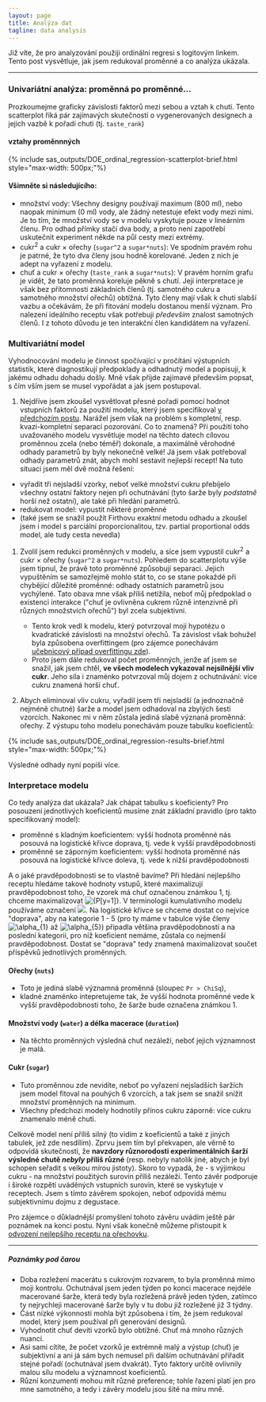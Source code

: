 ```yaml
---
layout: page
title: Analýza dat
tagline: data analysis
---
```


Již víte, že pro analyzování použiji ordinální regresi s logitovým linkem. Tento post vysvětluje, jak jsem redukoval proměnné a co analýza ukázala.

---


### Univariátní analýza: proměnná po proměnné...

Prozkoumejme graficky závislosti faktorů mezi sebou a vztah k chuti. Tento scatterplot říká pár zajímavých skutečností o vygenerovaných designech a jejich vazbě k pořadí chuti (tj. `taste_rank`)  

#### vztahy proměnnných

{% include sas_outputs/DOE_ordinal_regression-scatterplot-brief.html style="max-width: 500px;"%}

#### Všimněte si následujícího:
- množství vody: Všechny designy používají maximum (800 ml), nebo naopak minimum (0 ml) vody, ale žádný netestuje efekt vody mezi nimi. Je to tím, že množství vody se v modelu vyskytuje pouze v lineárním členu. Pro odhad přímky stačí dva body, a proto není zapotřebí uskutečnit experiment někde na půl cesty mezi extrémy.
- cukr<sup>2</sup> a cukr &times; ořechy (`sugar^2` a `sugar*nuts`): Ve spodním pravém rohu je patrné, že tyto dva členy jsou hodně korelované. Jeden z nich je adept na vyřazení z modelu.
- chuť a cukr &times; ořechy (`taste_rank` a `sugar*nuts`): V pravém horním grafu je vidět, že tato proměnná koreluje pěkně s chutí. Její interpretace je však bez přítomnosti základních členů (tj. samotného cukru a samotného množství ořechů) obtížná. Tyto členy mají však k chuti slabší vazbu a očekávám, že při fitování modelu dostanou menší význam. Pro nalezení ideálního receptu však potřebuji _především_ znalost samotných členů. I z tohoto důvodu je ten interakční člen kandidátem na vyřazení.

### Multivariátní model

Vyhodnocování modelu je činnost spočívající v pročítání výstupních statistik, které diagnostikují předpoklady a odhadnutý model a popisují, k jakému odhadu dohadu došly. Mně však přijde zajímavé především popsat, s čím vším jsem se musel vypořádat a jak jsem postupoval. 

1. Nejdříve jsem zkoušel vysvětlovat přesné pořadí pomocí hodnot vstupních faktorů za použití modelu, který jsem specifikoval [v předchozím postu](orechovka4.html). Narážel jsem však na problém s kompletní, resp. kvazi-kompletní separací pozorování. Co to znamená? Při použití toho uvažovaného modelu vysvětluje model na těchto datech cílovou proměnnou zcela (nebo téměř) dokonale, a maximálně věrohodné odhady parametrů by byly nekonečně velké! Já jsem však potřeboval odhady parametrů znát, abych mohl sestavit nejlepší recept! Na tuto situaci jsem měl dvě možná řešení:
  - vyřadit tři nejsladší vzorky, neboť velké množství cukru přebíjelo všechny ostatní faktory nejen při ochutnávání (tyto šarže byly _podstatně_ horší než ostatní), ale také při hledání parametrů.
  - redukovat model: vypustit některé proměnné
  - (také jsem se snažil použít Firthovu exaktní metodu odhadu a zkoušel jsem i model s parciální proporcionalitou, tzv. partial proportional odds model, ale tudy cesta nevedla)

1. Zvolil jsem redukci proměnných v modelu, a sice jsem vypustil cukr<sup>2</sup> a cukr &times; ořechy (`sugar^2` a `sugar*nuts`). Pohledem do scatterplotu výše jsem tipnul, že právě toto proměnné způsobují separaci. Jejich vypuštěním se samozřejmě mohlo stát to, co se stane pokaždé při chybějící důležité proměnné: odhady ostatních parametrů jsou vychýlené. Tato obava mne však příliš netížila, neboť můj předpoklad o existenci interakce ("chuť je ovlivněna cukrem různě intenzivně při různých množstvích ořechů") byl zcela subjektivní. 

   - Tento krok vedl k modelu, který potvrzoval moji hypotézu o kvadratické závislosti na množství ořechů. Ta závislost však bohužel byla způsobena overfittingem (pro zájemce ponechávám [učebnicový případ overfittingu zde](../_includes/sas_outputs/DOE_ordinal_regression-results-overfit-brief.html)). 
   - Proto jsem dále redukoval počet proměnných, jenže ať jsem se snažil, jak jsem chtěl, **ve všech modelech vykazoval nejsilnější vliv cukr**. Jeho síla i znaménko potvrzoval můj dojem z ochutnávání: více cukru znamená horší chuť. 

3. Abych eliminoval vliv cukru, vyřadil jsem tři nejsladší (a jednoznačně nejméně chutné) šarže a model jsem odhadoval na zbylých šesti vzorcích. Nakonec mi v něm zůstala jediná slabě význaná proměnná: ořechy. Z výstupu toho modelu ponechávám pouze tabulku koeficientů:

{% include sas_outputs/DOE_ordinal_regression-results-brief.html style="max-width: 500px;"%}


Výsledné odhady nyní popíši více.
 
### Interpretace modelu

Co tedy analýza dat ukázala? Jak chápat tabulku s koeficienty? Pro posouzení jednotlivých koeficientů musíme znát základní pravidlo (pro takto specifikovaný model): 
- proměnné s kladným koeficientem: vyšší hodnota proměnné nás posouvá na logistické křivce doprava, tj. vede k vyšší pravděpodobnosti
- proměnné se záporným koeficientem: vyšší hodnota proměnné nás posouvá na logistické křivce doleva, tj. vede k nižší pravděpodobnosti

A o jaké pravděpodobnosti se to vlastně bavíme? Při hledání nejlepšího receptu hledáme takové hodnoty vstupů, které maximalizují pravděpodobnost toho, že vzorek má chuť označenou známkou 1, tj. chceme maximalizovat <img src="https://latex.codecogs.com/svg.latex?{P[y=1]}" title="{P[y=1]}" />. V terminologii kumulativního modelu používáme označení <img src="https://latex.codecogs.com/gif.latex?P[y\leq&space;1]"/>. Na logistické křivce se chceme dostat co nejvíce "doprava", aby na kategorie 1 - 5 (pro ty máme v tabulce výše členy <img src="https://latex.codecogs.com/svg.latex?\alpha_{1}" title="\alpha_{1}" /> až <img src="https://latex.codecogs.com/svg.latex?\alpha_{5}" title="\alpha_{5}" />) připadla většina pravděpodobností a na poslední kategorii, pro níž koeficient nemáme, zůstala co nejmenší pravděpodobnost. Dostat se "doprava" tedy znamená maximalizovat součet příspěvků jednotlivých proměnných. 


#### Ořechy (`nuts`)
- Toto je jediná slabě významná proměnná (sloupec `Pr > ChiSq`),
- kladné znaménko intepretujeme tak, že vyšší hodnota proměnné vede k vyšší pravděpodobnosti toho, že šarže bude označena známkou 1.

#### Množství vody (`water`) a délka macerace (`duration`)
- Na těchto proměnných výsledná chuť nezáleží, neboť jejich významnost je malá.
 
#### Cukr (`sugar`) 
- Tuto proměnnou zde nevidíte, neboť po vyřazení nejsladších šaržích jsem model fitoval na pouhých 6 vzorcích, a tak jsem se snažil snížit množství proměnných na minimum.
- Všechny předchozí modely hodnotily přínos cukru záporně: více cukru znamenalo méně chuti.


Celkově model není příliš silný (to vidím z koeficientů a také z jiných tabulek, jež zde nesdílím). Zprvu jsem tím byl překvapen, ale věrně to odpovídá skutečnosti, že **navzdory různorodosti experimentálních šarží výsledné chutě _nebyly_ příliš různé** (resp. nebyly natolik jiné, abych je byl schopen seřadit s velkou mírou jistoty). Skoro to vypadá, že - s výjimkou cukru - na množství použitých surovin příliš nezáleží. Tento závěr podporuje i široké rozpětí uváděných vstupních surovin, které se vyskytuje v receptech. Jsem s tímto závěrem spokojen, neboť odpovídá mému subjektivnímu dojmu z degustace.

Pro zájemce o důkladnější promyšlení tohoto závěru uvádím ještě pár poznámek na konci postu. Nyní však konečně můžeme přistoupit k [odvození nejlepšího receptu na ořechovku](orechovka7.html).

---

##### Poznámky pod čarou

- Doba rozležení macerátu s cukrovým rozvarem, to byla proměnná mimo moji kontrolu. Ochutnával jsem jeden týden po konci macerace nejdéle macerované šarže, která tedy byla rozležená právě jeden týden, zatímco ty nejrychleji macerované šarže byly v tu dobu již rozležené již 3 týdny.
- Část nízké výkonnosti mohla být způsobena i tím, že jsem redukoval model, který jsem používal při generování designů.
- Vyhodnotit chuť devíti vzorků bylo obtížné. Chuť má mnoho různých nuancí.
- Asi sami cítíte, že počet vzorků je extrémně malý a výstup (chuť) je subjektivní a ani já sám bych nemusel při dalším ochutnávání přiřadit stejné pořadí (ochutnával jsem dvakrát). Tyto faktory určitě ovlivnily malou sílu modelu a významnost koeficientů.
- Různí konzumenti mohou mít různé preference; tohle řazení platí jen pro mne samotného, a tedy i závěry modelu jsou šité na míru mně.

